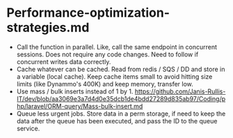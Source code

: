 # Performance-optimization-strategies.md

* Call the function in parallel. Like, call the same endpoint in concurrent sessions. Does not require any code changes. Need to follow if concurrent writes data correctly.
* Cache whatever can be cached. Read from redis / SQS / DD and store in a variable (local cache). Keep cache items small to avoid hitting size limits (like Dynammo's 400K) and keep memory, transfer low.
* Use mass / bulk inserts instead of 1 by 1. https://github.com/Janis-Rullis-IT/dev/blob/aa3069e3a7d4d0e35dcb1de4bdd27289d835ab97/Coding/php/laravel/ORM-query/Mass-bulk-insert.md 
* Queue less urgent jobs. Store data in a perm storage, if need to keep the data after the queue has been executed, and pass the ID to the queue service. 
